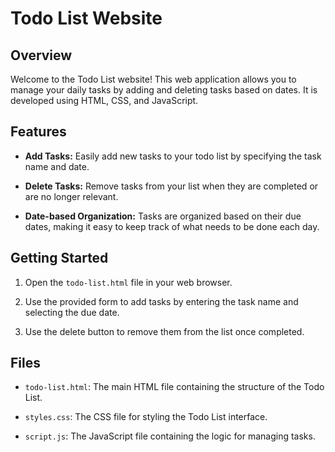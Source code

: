 # Todo List Website

## Overview

Welcome to the Todo List website! This web application allows you to manage your daily tasks by adding and deleting tasks based on dates. It is developed using HTML, CSS, and JavaScript.

## Features

- **Add Tasks:** Easily add new tasks to your todo list by specifying the task name and date.

- **Delete Tasks:** Remove tasks from your list when they are completed or are no longer relevant.

- **Date-based Organization:** Tasks are organized based on their due dates, making it easy to keep track of what needs to be done each day.

## Getting Started

1. Open the `todo-list.html` file in your web browser.

2. Use the provided form to add tasks by entering the task name and selecting the due date.

3. Use the delete button to remove them from the list once completed.

## Files

- `todo-list.html`: The main HTML file containing the structure of the Todo List.

- `styles.css`: The CSS file for styling the Todo List interface.

- `script.js`: The JavaScript file containing the logic for managing tasks.
